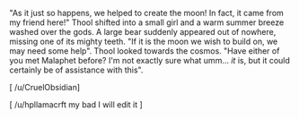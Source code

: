 "As it just so happens, we helped to create the moon! In fact, it came from my friend here!" Thool shifted into a small girl and a warm summer breeze washed over the gods. A large bear suddenly appeared out of nowhere, missing one of its mighty teeth. "If it is the moon we wish to build on, we may need some help". Thool looked towards the cosmos. "Have either of you met Malaphet before? I'm not exactly sure what umm... *it* is, but it could certainly be of assistance with this". 

\[ /u/CruelObsidian\]

\[ /u/hpllamacrft my bad I will edit it \]